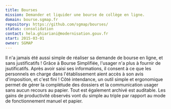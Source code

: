 ```yaml
---
title: Bourses
mission: Demander et liquider une bourse de collège en ligne.
domain: bourse.sgmap.fr
repository: https://github.com/sgmap/bourses/
status: consolidation
contact: hela.ghiariani@modernisation.gouv.fr
start: 2015-03-01
owner: SGMAP
---
```


Il n'a jamais été aussi simple de réaliser sa demande de bourse en ligne, et sans justificatifs ! Grâce à Bourse Simplifiée, l'usager n'a plus à fournir de jsutificatifs. Après avoir saisi ses informations, il consent à ce que les personnels en charge dans l'établissement aient accès à son avis d'imposition, et c'est fini ! 
Côté intendance, un outil simple et ergonomique permet de gérer  la complétude des dossiers et la communication usager sans aucun recours au papier. Tout est également archivé est auditable. Les gains de productivité observés vont du simple au triple par rapport au mode de fonctionnement manuel et papier.
